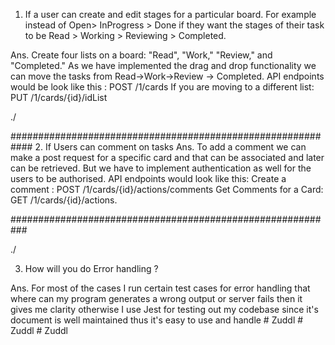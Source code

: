 1. If a user can create and edit stages for a particular board. For example instead of Open> InProgress > Done if they 
want the stages of their task to be Read > Working > Reviewing > Completed.
 
Ans.   Create four lists on a board: "Read", "Work," "Review," and "Completed."
       As we have implemented the drag and drop functionality we can move the tasks from Read->Work->Review -> Completed.
       API endpoints would be look like this : POST /1/cards
       If you are moving to a different list:  PUT /1/cards/{id}/idList







./

############################################################
2. If Users can comment on tasks
Ans. To add a comment we can make a post request for a specific card and that can be associated and later can be 
     retrieved. But we have to implement authentication as well for the users to be authorised. 
     API endpoints would look like this: Create a comment : POST /1/cards/{id}/actions/comments
     Get Comments for a Card:   GET /1/cards/{id}/actions. 

###########################################################


./



3. How will you do Error handling ?

Ans. For most of the cases I run certain test cases for error handling that where can my program generates a wrong output or server fails
     then it gives me clarity otherwise I use Jest for testing out my codebase since it's document is well maintained thus
     it's easy to use and handle
#   Z u d d l 
 
 #   Z u d d l 
 
 #   Z u d d l 
 
 
